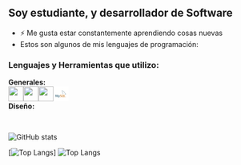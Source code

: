 ## Soy estudiante, y desarrollador de Software

- ⚡ Me gusta estar constantemente aprendiendo cosas nuevas
- Estos son algunos de mis lenguajes de programación:

### Lenguajes y Herramientas que utilizo:

__Generales:__ 
<br />
<img align="left" src="https://raw.githubusercontent.com/jmnote/z-icons/master/svg/github.svg" width="30" height="30" />
<img align="left" src="https://raw.githubusercontent.com/jmnote/z-icons/master/svg/git.svg" width="30" height="30" />
<img align="left" src="https://raw.githubusercontent.com/jmnote/z-icons/master/svg/java.svg" width="30" height="30" />
<img align="left" src="https://raw.githubusercontent.com/github/explore/80688e429a7d4ef2fca1e82350fe8e3517d3494d/topics/mysql/mysql.png" width="30" height="30"/>
<br />

__Diseño:__
<br />

<br />

![GitHub stats](https://github-readme-stats.vercel.app/api?username=brayandj&show_icons=true&theme=gruvbox)

[![Top Langs](https://github-readme-stats.vercel.app/api/top-langs/?username=brayandj&layout=donut)]
![Top Langs](https://github-readme-stats.vercel.app/api/top-langs/?username=anuraghazra&layout=compact)
